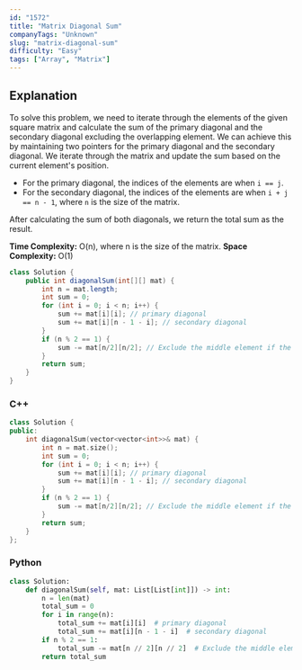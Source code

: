 ```yaml
---
id: "1572"
title: "Matrix Diagonal Sum"
companyTags: "Unknown"
slug: "matrix-diagonal-sum"
difficulty: "Easy"
tags: ["Array", "Matrix"]
---
```


## Explanation
To solve this problem, we need to iterate through the elements of the given square matrix and calculate the sum of the primary diagonal and the secondary diagonal excluding the overlapping element. We can achieve this by maintaining two pointers for the primary diagonal and the secondary diagonal. We iterate through the matrix and update the sum based on the current element's position.

- For the primary diagonal, the indices of the elements are when `i == j`.
- For the secondary diagonal, the indices of the elements are when `i + j == n - 1`, where `n` is the size of the matrix.

After calculating the sum of both diagonals, we return the total sum as the result.

**Time Complexity:** O(n), where n is the size of the matrix.
**Space Complexity:** O(1)
```java
class Solution {
    public int diagonalSum(int[][] mat) {
        int n = mat.length;
        int sum = 0;
        for (int i = 0; i < n; i++) {
            sum += mat[i][i]; // primary diagonal
            sum += mat[i][n - 1 - i]; // secondary diagonal
        }
        if (n % 2 == 1) {
            sum -= mat[n/2][n/2]; // Exclude the middle element if the matrix has an odd size
        }
        return sum;
    }
}
```

### C++
```cpp
class Solution {
public:
    int diagonalSum(vector<vector<int>>& mat) {
        int n = mat.size();
        int sum = 0;
        for (int i = 0; i < n; i++) {
            sum += mat[i][i]; // primary diagonal
            sum += mat[i][n - 1 - i]; // secondary diagonal
        }
        if (n % 2 == 1) {
            sum -= mat[n/2][n/2]; // Exclude the middle element if the matrix has an odd size
        }
        return sum;
    }
};
```

### Python
```python
class Solution:
    def diagonalSum(self, mat: List[List[int]]) -> int:
        n = len(mat)
        total_sum = 0
        for i in range(n):
            total_sum += mat[i][i]  # primary diagonal
            total_sum += mat[i][n - 1 - i]  # secondary diagonal
        if n % 2 == 1:
            total_sum -= mat[n // 2][n // 2]  # Exclude the middle element if the matrix has an odd size
        return total_sum
```